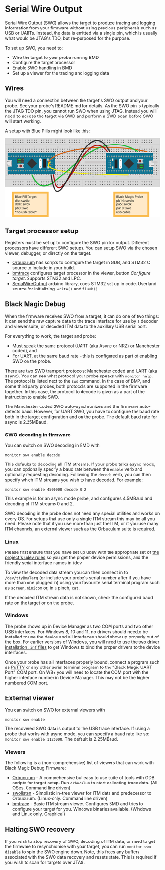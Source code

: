 # Serial Wire Output

Serial Wire Output (SWO) allows the target to produce tracing and logging information from your firmware
without using precious peripherals such as USB or UARTs. Instead, the data is emitted via a single pin,
which is usually what would be JTAG's TDO, but re-purposed for the purpose.

To set up SWO, you need to:

* Wire the target to your probe running BMD
* Configure the target processor
* Enable SWO handling in BMD
* Set up a viewer for the tracing and logging data

## Wires

You will need a connection between the target's SWO output and your probe. See your probe's README.md for details.
As the SWO pin is typically the JTAG TDO pin, you cannot run SWO when using JTAG. Instead you will need to access
the target via SWD and perform a SWD scan before SWO will start working.

A setup with Blue Pills might look like this:

![Back-to-backed Blue Pills](https://raw.githubusercontent.com/koendv/Connecting-Black-Magic-Probe-and-Blue-Pill/master/bmp_bp.svg)

## Target processor setup

Registers must be set up to configure the SWO pin for output. Different processors have different SWO setups.
You can setup SWO via the chosen viewer, debugger, or directly on the target.

* [Orbuculum](https://github.com/orbcode/orbuculum) has scripts to configure the target in GDB, and STM32 C source to include in your build.
* [bmtrace](https://github.com/compuphase/Black-Magic-Probe-Book) configures target processor in the viewer, button *Configure target*. Supports STM32 and LPC.
* [SerialWireOutput](https://github.com/koendv/SerialWireOutput) arduino library, does STM32 set up in code. Userland source for initializing, `write()` and `flush()`.

## Black Magic Debug

When the firmware receives SWO from a target, it can do one of two things: It can send the raw capture data to the
trace interface for use by a decoder and viewer suite, or decoded ITM data to the auxillary USB serial port.

For everything to work, the target and probe:

* Must speak the same protocol (UART (aka Async or NRZ) or Manchester coded), and
* For UART, at the same baud rate - this is configured as part of enabling SWO on the probe.

There are two SWO transport protocols: Manchester coded and UART (aka async). You can see what protocol your probe
speaks with `monitor help`. The protocol is listed next to the `swo` command. In the case of BMP, and some
third party probes, both protocols are supported in the firmware together. In this case, the protocol to decode
is given as a part of the instruction to enable SWO.

The Manchester coded SWO auto-synchronizes and the firmware auto-detects baud. However, for UART SWO, you have to
configure the baud rate both in the target configuration and on the probe. The default baud rate for async is 2.25MBaud.

### SWO decoding in firmware

You can switch on SWO decoding in BMD with

```gdb
monitor swo enable decode
```

This defaults to decoding all ITM streams. If your probe talks async mode, you can optionally specify a baud rate
between the `enable` verb and optionally requesting decoding. Following the `decode` verb, you can then specify
which ITM streams you wish to have decoded. For example:

```gdb
monitor swo enable 4500000 decode 0 2
```

This example is for an async mode probe, and configures 4.5MBaud and decoding of ITM streams 0 and 2.

SWO decoding in the probe does not need any special utilities and works on every OS. For setups that use only a
single ITM stream this may be all you need. Please note that if you use more than just the ITM, or if you use many
ITM channels, an external viewer such as the Orbuculum suite is required.

### Linux

Please first ensure that you have set up udev with the appropriate set of
[the project's udev rules](https://github.com/blackmagic-debug/blackmagic/tree/main/driver) so you get the proper
device permissions, and the friendly serial interface names in /dev.

To view the decoded data stream you can then connect in to `/dev/ttyBmpTarg` (or include your probe's serial number
after if you have more than one plugged in) using your favourite serial terminal program such as `screen`, `minicom`
or, in a pinch, `cat`.

If the decoded ITM stream data is not shown, check the configured baud rate on the target or on the probe.

### Windows

The probe shows up in Device Manager as two COM ports and two other USB interfaces. For Windows 8, 10 and 11, no
drivers should needto be installed to use the device and all interfaces should show up properly out of the box.
For earlier versions of Windows, you will need to use the
[two driver installation `.inf` files](https://github.com/blackmagic-debug/blackmagic/tree/main/driver) to get
Windows to bind the proper drivers to the device interfaces.

Once your probe has all interfaces properly bound, connect a program such as
[PuTTY](https://www.chiark.greenend.org.uk/~sgtatham/putty/latest.html) or any other serial terminal program to
the "Black Magic UART Port" COM port. On W8+ you will need to locate the COM port with the higher interface number
in Device Manager. This may not be the higher numbered COM port.

## External viewer

You can switch on SWO for external viewers with

```gdb
monitor swo enable
```

The recovered SWO data is output to the USB trace interface. If using a probe that works with async mode, you can
specify a baud rate like so: `monitor swo enable 1125000`. The default is 2.25MBaud.

### Viewers

The following is a (non-comprehensive) list of viewers that can work with Black Magic Debug Firmware:

* [Orbuculum](https://github.com/orbcode/orbuculum) - A comprehensive but easy to use suite of tools with GDB
scripts for target setup. Run `orbuculum` to start collecting trace data. (All OSes. Command line driven)
* [swolisten](https://github.com/blackmagic-debug/blackmagic/blob/main/scripts/swolisten.c) - Simplistic in-tree viewer
for ITM data and predecessor to Orbuculum. (Linux-only. Command line driven)
* [bmtrace](https://github.com/compuphase/Black-Magic-Probe-Book) - Basic ITM stream viewer. Configures BMD and tries
to configure your target for you. Windows binaries available. (Windows and Linux only. Graphical)

## Halting SWO recovery

If you wish to stop recovery of SWO, decoding of ITM data, or need to get the firmware to resynchronise with your
target, you can run `monitor swo disable` to spin the SWO engine down. Note, this frees any buffers associated
with the SWO data recovery and resets state. This is required if you wish to scan for targets over JTAG.
